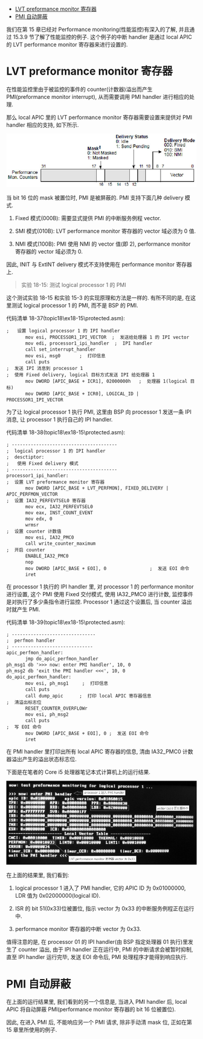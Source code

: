 
<!-- @import "[TOC]" {cmd="toc" depthFrom=1 depthTo=6 orderedList=false} -->

<!-- code_chunk_output -->

- [LVT preformance monitor 寄存器](#lvt-preformance-monitor-寄存器)
- [PMI 自动屏蔽](#pmi-自动屏蔽)

<!-- /code_chunk_output -->

我们在第 15 章已经对 Performance monitoring(性能监控)有深入的了解, 并且通过 15.3.9 节了解了性能监控的例子. 这个例子的中断 handler 是通过 local APIC 的 LVT performance monitor 寄存器来进行设置的.

# LVT preformance monitor 寄存器

在性能监控里由于被监控的事件的 counter(计数器)溢出而产生 PMI(preformance monitor interrupt), 从而需要调用 PMI handler 进行相应的处理.

那么 local APIC 里的 LVT performance monitor 寄存器需要设置来提供对 PMI handler 相应的支持, 如下所示.

![config](./images/77.png)

当 bit 16 位的 mask 被置位时, PMI 是被屏蔽的. PMI 支持下面几种 delivery 模式.

1) Fixed 模式(000B): 需要显式提供 PMI 的中断服务例程 vector.

2) SMI 模式(010B): LVT performance monitor 寄存器的 vector 域必须为 0 值.

3) NMI 模式(100B): PMI 使用 NMI 的 vector 值(即 2), performance monitor 寄存器的 vector 域必须为 0.

因此, INIT 与 ExtINT delivery 模式不支持使用在 performance monitor 寄存器上.

>实验 18-15: 测试 logical processor 1 的 PMI

这个测试实验 18\-15 和实验 15\-3 的实现原理和方法是一样的. 有所不同的是, 在这里测试 logical processor 1 的 PMI, 而不是 BSP 的 PMI.

代码清单 18-37(topic18\ex18-15\protected.asm):

```x86asm
;   设置 logical processor 1 的 IPI handler
       mov esi, PROCESSOR1_IPI_VECTOR  ;  发送给处理器 1 的 IPI vector
       mov edi, processor1_ipi_handler  ;  IPI handler
       call set_interrupt_handler
       mov esi, msg0       ;  打印信息
       call puts
;  发送 IPI 消息到 processor 1
;  使用 Fixed delivery, logical 目标方式发送 IPI 给处理器 1
       mov DWORD [APIC_BASE + ICR1], 02000000h   ;  处理器 1(logical 目标)
       mov DWORD [APIC_BASE + ICR0], LOGICAL_ID | PROCESSOR1_IPI_VECTOR
```

为了让 logical processor 1 执行 PMI, 这里由 BSP 向 processor 1 发送一条 IPI 消息, 让 processor 1 执行自己的 IPI handler.

代码清单 18-38(topic18\ex18-15\protected.asm):

```x86asm
; ---------------------------------------
;  logical processor 1 的 IPI handler
;  desctiptor:
;   使用 Fixed delivery 模式
; ---------------------------------------
processor1_ipi_handler:
;  设置 LVT preformance monitor 寄存器
       mov DWORD [APIC_BASE + LVT_PERFMON], FIXED_DELIVERY | APIC_PERFMON_VECTOR
;  设置 IA32_PERFEVTSEL0 寄存器
       mov ecx, IA32_PERFEVTSEL0
       mov eax, INST_COUNT_EVENT
       mov edx, 0
       wrmsr
;  设置 counter 计数值
       mov esi, IA32_PMC0
       call write_counter_maximum
;  开启 counter
       ENABLE_IA32_PMC0
       nop
       mov DWORD [APIC_BASE + EOI], 0                ;  发送 EOI 命令
       iret
```

在 processor 1 执行的 IPI handler 里, 对 processor 1 的 performance monitor 进行设置, 这个 PMI 使用 Fixed 交付模式, 使用 IA32\_PMC0 进行计数, 监控事件是对执行了多少条指令进行监控. Processor 1 通过这个设置后, 当 counter 溢出时就产生 PMI.

代码清单 18-39(topic18\ex18-15\protected.asm):

```x86asm
; -------------------------------
;  perfmon handler
; ------------------------------
apic_perfmon_handler:
       jmp do_apic_perfmon_handler
ph_msg1 db '>>> now: enter PMI handler', 10, 0
ph_msg2 db 'exit the PMI handler <<<', 10, 0
do_apic_perfmon_handler:
       mov esi, ph_msg1     ;  打印信息
       call puts
       call dump_apic      ;  打印 local APIC 寄存器信息
;  清溢出标志位
       RESET_COUNTER_OVERFLOWr
       mov esi, ph_msg2
       call puts
;  写 EOI 命令
       mov DWORD [APIC_BASE + EOI], 0 ;  发送 EOI 命令
       iret
```

在 PMI handler 里打印出所有 local APIC 寄存器的信息, 清由 IA32_PMC0 计数器溢出产生的溢出状态标志位.

下面是在笔者的 Core i5 处理器笔记本式计算机上的运行结果.

![config](./images/78.png)

在上面的结果里, 我们看到:

1) logical processor 1 进入了 PMI handler, 它的 APIC ID 为 0x01000000, LDR 值为 0x02000000(logical ID).

2) ISR 的 bit 51(0x33)位被置位, 指示 vector 为 0x33 的中断服务例程正在运行中.

3) performance monitor 寄存器的中断 vector 为 0x33.

值得注意的是, 在 processor 01 的 IPI handler(由 BSP 指定处理器 01 执行)里发生了 counter 溢出, 由于 IPI handler 正在运行中, PMI 的中断请求会被暂时抑制, 直至 IPI handler 运行完毕, 发送 EOI 命令后, PMI 处理程序才能得到响应执行.

# PMI 自动屏蔽

在上面的运行结果里, 我们看到的另一个信息是, 当进入 PMI handler 后, local APIC 将自动屏蔽 PMI(performance monitor 寄存器的 bit 16 位被置位).

因此, 在进入 PMI 后, 不能响应另一个 PMI 请求, 除非手动清 mask 位, 正如在第 15 章里所使用的例子.